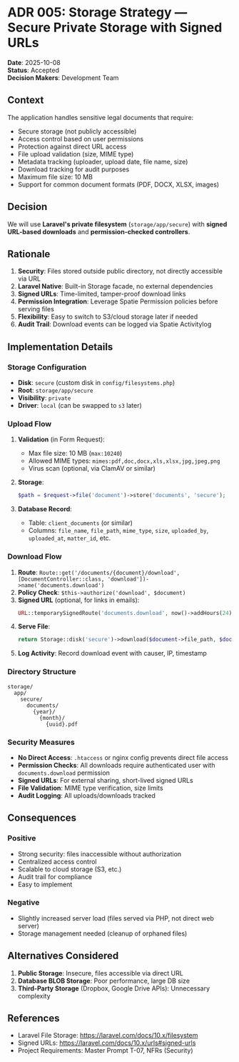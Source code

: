 # ADR 005: Storage Strategy — Secure Private Storage with Signed URLs

**Date**: 2025-10-08  
**Status**: Accepted  
**Decision Makers**: Development Team  

## Context

The application handles sensitive legal documents that require:
- Secure storage (not publicly accessible)
- Access control based on user permissions
- Protection against direct URL access
- File upload validation (size, MIME type)
- Metadata tracking (uploader, upload date, file name, size)
- Download tracking for audit purposes
- Maximum file size: 10 MB
- Support for common document formats (PDF, DOCX, XLSX, images)

## Decision

We will use **Laravel's private filesystem** (`storage/app/secure`) with **signed URL-based downloads** and **permission-checked controllers**.

## Rationale

1. **Security**: Files stored outside public directory, not directly accessible via URL
2. **Laravel Native**: Built-in Storage facade, no external dependencies
3. **Signed URLs**: Time-limited, tamper-proof download links
4. **Permission Integration**: Leverage Spatie Permission policies before serving files
5. **Flexibility**: Easy to switch to S3/cloud storage later if needed
6. **Audit Trail**: Download events can be logged via Spatie Activitylog

## Implementation Details

### Storage Configuration
- **Disk**: `secure` (custom disk in `config/filesystems.php`)
- **Root**: `storage/app/secure`
- **Visibility**: `private`
- **Driver**: `local` (can be swapped to `s3` later)

### Upload Flow
1. **Validation** (in Form Request):
   - Max file size: 10 MB (`max:10240`)
   - Allowed MIME types: `mimes:pdf,doc,docx,xls,xlsx,jpg,jpeg,png`
   - Virus scan (optional, via ClamAV or similar)

2. **Storage**:
   ```php
   $path = $request->file('document')->store('documents', 'secure');
   ```

3. **Database Record**:
   - Table: `client_documents` (or similar)
   - Columns: `file_name`, `file_path`, `mime_type`, `size`, `uploaded_by`, `uploaded_at`, `matter_id`, etc.

### Download Flow
1. **Route**: `Route::get('/documents/{document}/download', [DocumentController::class, 'download'])->name('documents.download')`
2. **Policy Check**: `$this->authorize('download', $document)`
3. **Signed URL** (optional, for links in emails):
   ```php
   URL::temporarySignedRoute('documents.download', now()->addHours(24), ['document' => $document->id])
   ```
4. **Serve File**:
   ```php
   return Storage::disk('secure')->download($document->file_path, $document->file_name);
   ```
5. **Log Activity**: Record download event with causer, IP, timestamp

### Directory Structure
```
storage/
  app/
    secure/
      documents/
        {year}/
          {month}/
            {uuid}.pdf
```

### Security Measures
- **No Direct Access**: `.htaccess` or nginx config prevents direct file access
- **Permission Checks**: All downloads require authenticated user with `documents.download` permission
- **Signed URLs**: For external sharing, short-lived signed URLs
- **File Validation**: MIME type verification, size limits
- **Audit Logging**: All uploads/downloads tracked

## Consequences

### Positive
- Strong security: files inaccessible without authorization
- Centralized access control
- Scalable to cloud storage (S3, etc.)
- Audit trail for compliance
- Easy to implement

### Negative
- Slightly increased server load (files served via PHP, not direct web server)
- Storage management needed (cleanup of orphaned files)

## Alternatives Considered

1. **Public Storage**: Insecure, files accessible via direct URL
2. **Database BLOB Storage**: Poor performance, large DB size
3. **Third-Party Storage** (Dropbox, Google Drive APIs): Unnecessary complexity

## References

- Laravel File Storage: https://laravel.com/docs/10.x/filesystem
- Signed URLs: https://laravel.com/docs/10.x/urls#signed-urls
- Project Requirements: Master Prompt T-07, NFRs (Security)

